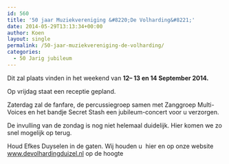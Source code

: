 ```yaml
---
id: 560
title: '50 jaar Muziekvereniging &#8220;De Volharding&#8221;'
date: 2014-05-29T13:13:34+00:00
author: Koen
layout: single
permalink: /50-jaar-muziekvereniging-de-volharding/
categories:
  - 50 Jarig jubileum
---
```

Dit zal plaats vinden in het weekend van **12– 13 en 14 September 2014.**

Op vrijdag staat een receptie gepland.

Zaterdag zal de fanfare, de percussiegroep samen met Zanggroep Multi-Voices en het bandje Secret Stash een jubileum-concert voor u verzorgen.

De invulling van de zondag is nog niet helemaal duidelijk. Hier komen we zo snel mogelijk op terug.

Houd Efkes Duyselen in de gaten. Wij houden u  hier en op onze website www.devolhardingduizel.nl op de hoogte